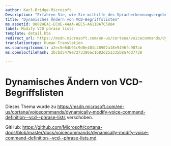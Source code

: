 ```yaml
---
author: Karl-Bridge-Microsoft
Description: "Erfahren Sie, wie Sie mithilfe des Spracherkennungsergebnisses zur Laufzeit auf die Liste der unterstützten Begriffe (PhraseList-Elemente) in einer VCD-Datei (Voice Command Definition) zugreifen und diese aktualisieren"
title: "Dynamisches Ändern von VCD-Begriffslisten"
ms.assetid: 98024EAC-EC0E-44AA-AEC5-A611BA7C5884
label: Modify VCD phrase lists
template: detail.hbs
redirect_url: https://msdn.microsoft.com/en-us/cortana/voicecommands/dynamically-modify-voice-command-definition--vcd--phrase-lists
translationtype: Human Translation
ms.sourcegitcommit: a2ec5e64b91c9d0e401c48902a18e5496fc987ab
ms.openlocfilehash: 3bcbd5478e7273386ac1682d251335b8a7dd7730

---
```


# Dynamisches Ändern von VCD-Begriffslisten

Dieses Thema wurde zu https://msdn.microsoft.com/en-us/cortana/voicecommands/dynamically-modify-voice-command-definition--vcd--phrase-lists verschoben.

GitHub: https://github.com/Microsoft/cortana-docs/blob/master/docs/voicecommands/dynamically-modify-voice-command-definition--vcd--phrase-lists.md



<!--HONumber=Jul16_HO1-->


